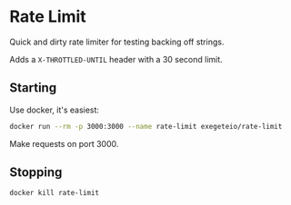 # Rate Limit

Quick and dirty rate limiter for testing backing off strings.

Adds a `X-THROTTLED-UNTIL` header with a 30 second limit.

## Starting

Use docker, it's easiest:

```sh
docker run --rm -p 3000:3000 --name rate-limit exegeteio/rate-limit
```

Make requests on port 3000.

## Stopping

```sh
docker kill rate-limit
```
